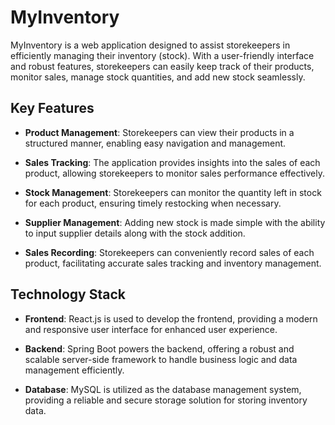 # MyInventory

MyInventory is a web application designed to assist storekeepers in efficiently managing their inventory (stock). With a user-friendly interface and robust features, storekeepers can easily keep track of their products, monitor sales, manage stock quantities, and add new stock seamlessly.

## Key Features

- **Product Management**: Storekeepers can view their products in a structured manner, enabling easy navigation and management.

- **Sales Tracking**: The application provides insights into the sales of each product, allowing storekeepers to monitor sales performance effectively.

- **Stock Management**: Storekeepers can monitor the quantity left in stock for each product, ensuring timely restocking when necessary.

- **Supplier Management**: Adding new stock is made simple with the ability to input supplier details along with the stock addition.

- **Sales Recording**: Storekeepers can conveniently record sales of each product, facilitating accurate sales tracking and inventory management.

## Technology Stack

- **Frontend**: React.js is used to develop the frontend, providing a modern and responsive user interface for enhanced user experience.

- **Backend**: Spring Boot powers the backend, offering a robust and scalable server-side framework to handle business logic and data management efficiently.

- **Database**: MySQL is utilized as the database management system, providing a reliable and secure storage solution for storing inventory data.
